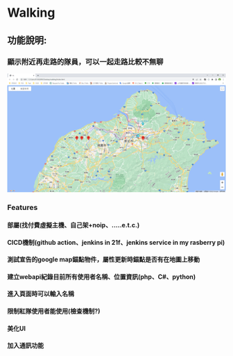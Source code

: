 # Walking
## 功能說明:
### 顯示附近再走路的隊員，可以一起走路比較不無聊
![image](https://github.com/e23882/Walking/blob/master/image/demo.png)

### Features
#### 部屬(找付費虛擬主機、自己架+noip、.....e.t.c.)
#### CICD機制(github action、jenkins in 21f、jenkins service in my rasberry pi)
#### 測試宣告的google map錨點物件，屬性更新時錨點是否有在地圖上移動
#### 建立webapi紀錄目前所有使用者名稱、位置資訊(php、C#、python)
#### 進入頁面時可以輸入名稱
#### 限制紅隊使用者能使用(檢查機制?)
#### 美化UI
#### 加入通訊功能
